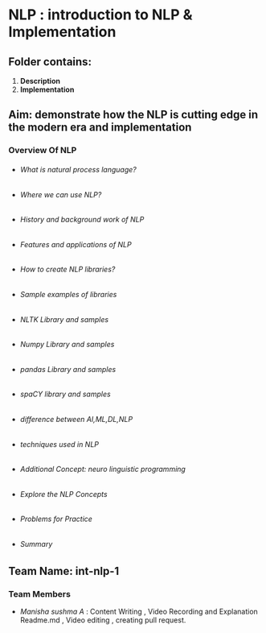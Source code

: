 

# NLP : introduction to NLP & Implementation
## **Folder contains**:
1. **Description** 
2. **Implementation**

## **Aim**: **demonstrate how the NLP is cutting edge in the modern era and implementation**
### Overview Of NLP
* ###### What is natural process language?
* ###### Where we can use NLP?  
* ######  History and background work of NLP
* ###### Features and applications of NLP
* ###### How to create NLP libraries?
* ###### Sample examples of libraries
* ###### NLTK Library and samples
* ###### Numpy Library and samples
* ###### pandas Library and samples
* ###### spaCY library and samples
* ###### difference between AI,ML,DL,NLP
* ###### techniques used in NLP
* ###### Additional Concept: neuro linguistic programming
* ###### Explore the NLP Concepts
* ###### Problems for Practice
* ###### Summary

## **Team Name**: int-nlp-1

### Team Members
* *Manisha sushma A*   :  Content Writing , Video Recording and Explanation   
Readme.md , Video editing , creating pull request.
